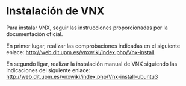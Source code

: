 # Instalación de VNX

Para instalar VNX, seguir las instrucciones proporcionadas por la documentación oficial.

En primer lugar, realizar las comprobaciones indicadas en el siguiente enlace: http://web.dit.upm.es/vnxwiki/index.php/Vnx-install

En segundo ligar, realizar la instalación manual de VNX siguiendo las indicaciones del siguiente enlace: http://web.dit.upm.es/vnxwiki/index.php/Vnx-install-ubuntu3
